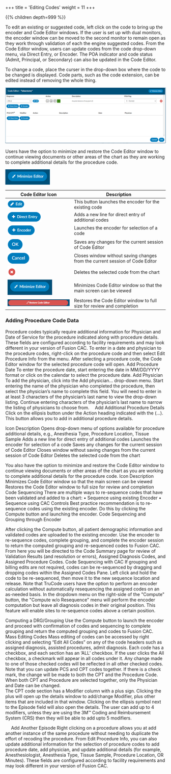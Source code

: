 +++
title = 'Editing Codes'
weight = 11
+++



{{% children depth=999 %}}



To edit an existing or suggested code, left click on the code to bring up the encoder and Code Editor windows.  If the user is set up with dual monitors, the encoder window can be moved to the second monitor to remain open as they work through validation of each the engine suggested codes. From the Code Editor window, users can update codes from the code drop-down menu, via Direct Entry, or Encoder.  The POA indicator and code status (Admit, Principal, or Secondary) can also be updated in the Code Editor.

To change a code, place the curser in the drop-down box where the code to be changed is displayed. Code parts, such as the code extension, can be edited instead of removing the whole thing.

![Code Editor Window](CodeEditor2.png)

Users have the option to minimize and restore the Code Editor window to continue viewing documents or other areas of the chart as they are working to complete additional details for the procedure code.

![Minimize Editor Window](MinimizeEditor.png)

|Code Editor Icon|Description|
|----------------|-----------|
|![Edit Icon](EditIcon.png)|This button launches the encoder for the existing code|
|![Direct Entry Button](DirectEntryButton.png)|Adds a new line for direct entry of additional codes|
|![+Encoder Button](EncoderButton.png)|Launches the encoder for selection of a code|
|![OK Button](OKButton.png)|Saves any changes for the current session of Code Editor|
|![Cancel Button](CancelButton.png)|Closes window without saving changes from the current session of Code Editor|
|![X Icon](XIcon.png)|Deletes the selected code from the chart|
|![Minimize Editor Window](MinimizeEditor.png)|Minimizes Code Editor window so that the main screen can be viewed|
|![Restore Code Editor Button](RestoreEditor.png)|Restores the Code Editor window to full size for review and completion|


### Adding Procedure Code Data
Procedure codes typically require additional information for Physician and Date of Service for the procedure indicated along with procedure details. These fields are configured according to facility requirements and may look different in your version of Fusion CAC.
To enter in a date and physician to the procedure codes, right-click on the procedure code and then select Edit Procedure Info from the menu. After selecting a procedure code, the Code Editor window for the selected procedure code will open.
Add Procedure Date
To enter the procedure date, start entering the date in MM/DD/YYYY format or click on the calendar to select the procedure date. 
Add Physician
To add the physician, click into the Add physician… drop-down menu. Start entering the name of the physician who completed the procedure, then select the physician’s name to complete this field. You will need to enter in at least 3 characters of the physician’s last name to view the drop-down listing. Continue entering characters of the physician’s last name to narrow the listing of physicians to choose from. 
Add Additional Procedure Details
Click on the ellipsis button under the Action heading indicated with the (…).  This button allows you to add in additional procedure details.

Icon	Description
 	Opens drop-down menu of options available for procedure additional details, e.g., Anesthesia Type, Procedure Location, Tissue Sample
 	Adds a new line for direct entry of additional codes
 	Launches the encoder for selection of a code
 	Saves any changes for the current session of Code Editor 
 	Closes window without saving changes from the current session of Code Editor
 	Deletes the selected code from the chart

You also have the option to minimize and restore the Code Editor window to continue viewing documents or other areas of the chart as you are working to complete additional details for the procedure code.
Icon	Description
 	Minimizes Code Editor window so that the main screen can be viewed
 	Restores the Code Editor window to full size for review and completion
Code Sequencing
There are multiple ways to re-sequence codes that have been validated and added to a chart:
•	Sequence using existing Encoder
•	Sequence using CAC Controls
Best practice recommendation is to re-sequence codes using the existing encoder.  Do this by clicking the Compute button and launching the encoder.
Code Sequencing and Grouping through Encoder
 
After clicking the Compute button, all patient demographic information and validated codes are uploaded to the existing encoder. Use the encoder to re-sequence codes, complete grouping, and complete the encoder session to return the computed grouping and re-sequenced codes to Fusion CAC. From here you will be directed to the Code Summary page for review of Validation Results (and resolution or errors), Assigned Diagnosis Codes, and Assigned Procedure Codes.
Code Sequencing with CAC
If grouping and billing edits are not required, codes can be re-sequenced by dragging and dropping codes within the Assigned Codes Pane.
Left click and hold the code to be re-sequenced, then move it to the new sequence location and release.
Note that TruCode users have the option to perform an encoder calculation without automatically resequencing the assigned codes on an as-needed basis. 
In the dropdown menu on the right-side of the "Compute" button, the "Compute w/o Resequence" menu will perform the encoder computation but leave all diagnosis codes in their original position. This feature will enable sites to re-sequence codes above a certain position.


Computing a DRG/Grouping
Use the Compute button to launch the encoder and proceed with confirmation of codes and sequencing to complete grouping and return the computed grouping and codes to Fusion CAC.
 
Mass Editing Codes
Mass editing of codes can be accessed by right clicking and selecting “Edit All Codes” on any of the code headers such as assigned diagnosis, assisted procedures, admit diagnosis. 
Each code has a checkbox, and each section has an ‘ALL’ checkbox.  If the user clicks the All checkbox, a checkmark will appear in all codes under it.  Any change made to one of those checked codes will be reflected in all other checked codes.  Note that you can update PCS and CPT codes together. If there is a check mark, the change will be made to both the CPT and the Procedure Code.  When both CPT and Procedure are selected together, only the Physician and Date can be changed.    
The CPT code section has a Modifier column with a plus sign.  Clicking the plus will open up the details window to add/change Modifier, plus other items that are included in that window.  Clicking on the ellipsis symbol next to the Episode field will also open the details. The user can add up to 4 modifiers, unless they are using the 3M™ Coding and Reimbursement System (CRS) then they will be able to add upto 5 modifiers.
 
 



 
Add Another Episode
Right clicking on a procedure allows you at add another instance of the same procedure without needing to duplicate the effort of recoding the procedure. 
From Edit Procedure Info, you can also update additional information for the selection of procedure codes to add procedure date, add physician, and update additional details (for example, Anesthesiologist, Anesthesia Type, Tissue Sample, Procedure Location, OR Minutes). These fields are configured according to facility requirements and may look different in your version of Fusion CAC.
